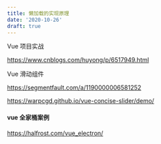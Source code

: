 ```yaml
---
title: 懒加载的实现原理
date: '2020-10-26'
draft: true
---
```


Vue 项目实战

https://www.cnblogs.com/huyong/p/6517949.html

Vue 滑动组件

https://segmentfault.com/a/1190000006581252

https://warpcgd.github.io/vue-concise-slider/demo/

#### vue 全家桶案例

https://halfrost.com/vue_electron/
